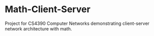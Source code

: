 # Math-Client-Server
Project for CS4390 Computer Networks demonstrating client-server network architecture with math.
